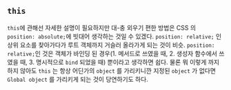 ## `this`

`this`에 관해선 자세한 설명이 필요하지만 대-충 외우기 편한 방법은 CSS 의 `position: absolute;`에 빗대어 생각하는 것일 수 있겠다. `position: relative;` 인 상위 요소를 찾아가다가 루트 객체까지 거슬러 올라가게 되는 것이 비슷. `position: relative;`인 것은 객체가 바인딩 된 경우(1. 메서드로 쓰였을 때, 2. 생성자 함수에서 쓰였을 때, 3. 명시적으로 `bind` 되었을 때) 뿐이라고 생각하면 쉽다. 물론 뭐 이렇게 까지 하지 않아도 `this` 는 항상 어딘가의 `object` 를 가리키니깐 지정된 `object` 가 없다면 `Global object` 를 가리키게 되는 것이 당연하기도 하다.
